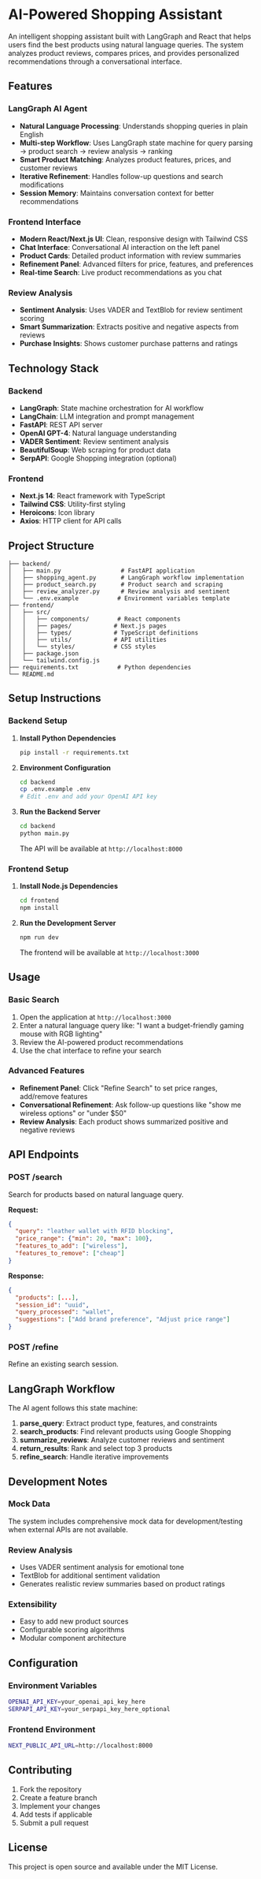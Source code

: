 # AI-Powered Shopping Assistant

An intelligent shopping assistant built with LangGraph and React that helps users find the best products using natural language queries. The system analyzes product reviews, compares prices, and provides personalized recommendations through a conversational interface.

## Features

### LangGraph AI Agent
- **Natural Language Processing**: Understands shopping queries in plain English
- **Multi-step Workflow**: Uses LangGraph state machine for query parsing → product search → review analysis → ranking
- **Smart Product Matching**: Analyzes product features, prices, and customer reviews
- **Iterative Refinement**: Handles follow-up questions and search modifications
- **Session Memory**: Maintains conversation context for better recommendations

### Frontend Interface
- **Modern React/Next.js UI**: Clean, responsive design with Tailwind CSS
- **Chat Interface**: Conversational AI interaction on the left panel
- **Product Cards**: Detailed product information with review summaries
- **Refinement Panel**: Advanced filters for price, features, and preferences
- **Real-time Search**: Live product recommendations as you chat

### Review Analysis
- **Sentiment Analysis**: Uses VADER and TextBlob for review sentiment scoring
- **Smart Summarization**: Extracts positive and negative aspects from reviews
- **Purchase Insights**: Shows customer purchase patterns and ratings

## Technology Stack

### Backend
- **LangGraph**: State machine orchestration for AI workflow
- **LangChain**: LLM integration and prompt management
- **FastAPI**: REST API server
- **OpenAI GPT-4**: Natural language understanding
- **VADER Sentiment**: Review sentiment analysis
- **BeautifulSoup**: Web scraping for product data
- **SerpAPI**: Google Shopping integration (optional)

### Frontend
- **Next.js 14**: React framework with TypeScript
- **Tailwind CSS**: Utility-first styling
- **Heroicons**: Icon library
- **Axios**: HTTP client for API calls

## Project Structure

```
├── backend/
│   ├── main.py                 # FastAPI application
│   ├── shopping_agent.py       # LangGraph workflow implementation
│   ├── product_search.py       # Product search and scraping
│   ├── review_analyzer.py      # Review analysis and sentiment
│   └── .env.example           # Environment variables template
├── frontend/
│   ├── src/
│   │   ├── components/        # React components
│   │   ├── pages/            # Next.js pages
│   │   ├── types/            # TypeScript definitions
│   │   ├── utils/            # API utilities
│   │   └── styles/           # CSS styles
│   ├── package.json
│   └── tailwind.config.js
├── requirements.txt           # Python dependencies
└── README.md
```

## Setup Instructions

### Backend Setup

1. **Install Python Dependencies**
   ```bash
   pip install -r requirements.txt
   ```

2. **Environment Configuration**
   ```bash
   cd backend
   cp .env.example .env
   # Edit .env and add your OpenAI API key
   ```

3. **Run the Backend Server**
   ```bash
   cd backend
   python main.py
   ```
   
   The API will be available at `http://localhost:8000`

### Frontend Setup

1. **Install Node.js Dependencies**
   ```bash
   cd frontend
   npm install
   ```

2. **Run the Development Server**
   ```bash
   npm run dev
   ```
   
   The frontend will be available at `http://localhost:3000`

## Usage

### Basic Search
1. Open the application at `http://localhost:3000`
2. Enter a natural language query like: "I want a budget-friendly gaming mouse with RGB lighting"
3. Review the AI-powered product recommendations
4. Use the chat interface to refine your search

### Advanced Features
- **Refinement Panel**: Click "Refine Search" to set price ranges, add/remove features
- **Conversational Refinement**: Ask follow-up questions like "show me wireless options" or "under $50"
- **Review Analysis**: Each product shows summarized positive and negative reviews

## API Endpoints

### POST /search
Search for products based on natural language query.

**Request:**
```json
{
  "query": "leather wallet with RFID blocking",
  "price_range": {"min": 20, "max": 100},
  "features_to_add": ["wireless"],
  "features_to_remove": ["cheap"]
}
```

**Response:**
```json
{
  "products": [...],
  "session_id": "uuid",
  "query_processed": "wallet",
  "suggestions": ["Add brand preference", "Adjust price range"]
}
```

### POST /refine
Refine an existing search session.

## LangGraph Workflow

The AI agent follows this state machine:

1. **parse_query**: Extract product type, features, and constraints
2. **search_products**: Find relevant products using Google Shopping
3. **summarize_reviews**: Analyze customer reviews and sentiment
4. **return_results**: Rank and select top 3 products
5. **refine_search**: Handle iterative improvements

## Development Notes

### Mock Data
The system includes comprehensive mock data for development/testing when external APIs are not available.

### Review Analysis
- Uses VADER sentiment analysis for emotional tone
- TextBlob for additional sentiment validation
- Generates realistic review summaries based on product ratings

### Extensibility
- Easy to add new product sources
- Configurable scoring algorithms
- Modular component architecture

## Configuration

### Environment Variables
```bash
OPENAI_API_KEY=your_openai_api_key_here
SERPAPI_API_KEY=your_serpapi_key_here_optional
```

### Frontend Environment
```bash
NEXT_PUBLIC_API_URL=http://localhost:8000
```

## Contributing

1. Fork the repository
2. Create a feature branch
3. Implement your changes
4. Add tests if applicable
5. Submit a pull request

## License

This project is open source and available under the MIT License.
